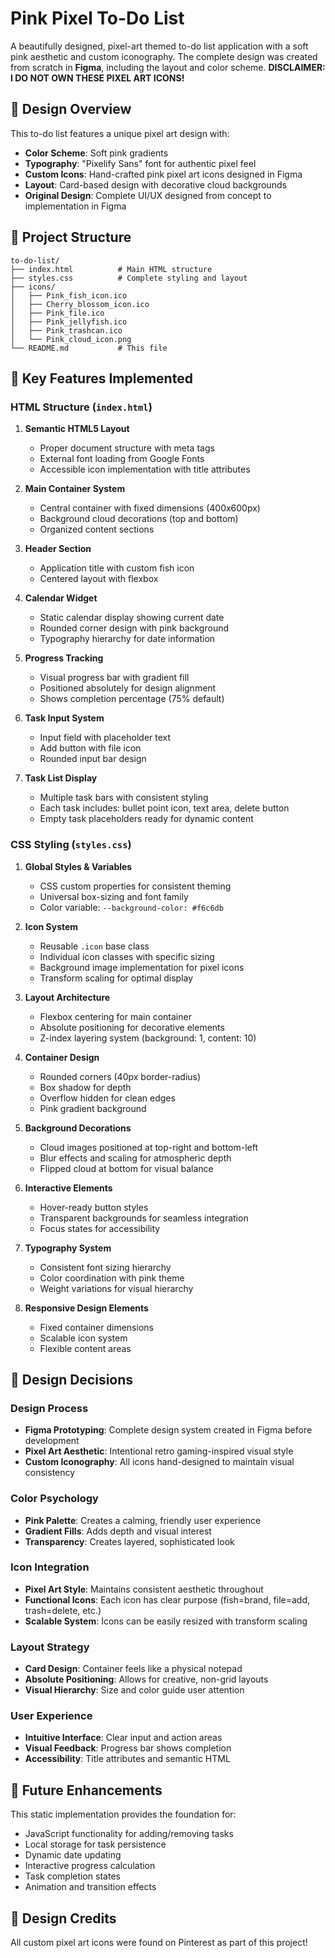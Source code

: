 # Pink Pixel To-Do List

A beautifully designed, pixel-art themed to-do list application with a soft pink aesthetic and custom iconography. The complete design was created from scratch in **Figma**, including the layout and color scheme. **DISCLAIMER: I DO NOT OWN THESE PIXEL ART ICONS!**

## 🎨 Design Overview

This to-do list features a unique pixel art design with:

- **Color Scheme**: Soft pink gradients
- **Typography**: "Pixelify Sans" font for authentic pixel feel
- **Custom Icons**: Hand-crafted pink pixel art icons designed in Figma
- **Layout**: Card-based design with decorative cloud backgrounds
- **Original Design**: Complete UI/UX designed from concept to implementation in Figma

## 📁 Project Structure

```
to-do-list/
├── index.html          # Main HTML structure
├── styles.css          # Complete styling and layout
├── icons/            
│   ├── Pink_fish_icon.ico
│   ├── Cherry_blossom_icon.ico
│   ├── Pink_file.ico
│   ├── Pink_jellyfish.ico
│   ├── Pink_trashcan.ico
│   └── Pink_cloud_icon.png
└── README.md           # This file
```

## 🔧 Key Features Implemented

### HTML Structure (`index.html`)

1. **Semantic HTML5 Layout**

   - Proper document structure with meta tags
   - External font loading from Google Fonts
   - Accessible icon implementation with title attributes

2. **Main Container System**

   - Central container with fixed dimensions (400x600px)
   - Background cloud decorations (top and bottom)
   - Organized content sections

3. **Header Section**

   - Application title with custom fish icon
   - Centered layout with flexbox

4. **Calendar Widget**

   - Static calendar display showing current date
   - Rounded corner design with pink background
   - Typography hierarchy for date information

5. **Progress Tracking**

   - Visual progress bar with gradient fill
   - Positioned absolutely for design alignment
   - Shows completion percentage (75% default)

6. **Task Input System**

   - Input field with placeholder text
   - Add button with file icon
   - Rounded input bar design

7. **Task List Display**
   - Multiple task bars with consistent styling
   - Each task includes: bullet point icon, text area, delete button
   - Empty task placeholders ready for dynamic content

### CSS Styling (`styles.css`)

1. **Global Styles & Variables**

   - CSS custom properties for consistent theming
   - Universal box-sizing and font family
   - Color variable: `--background-color: #f6c6db`

2. **Icon System**

   - Reusable `.icon` base class
   - Individual icon classes with specific sizing
   - Background image implementation for pixel icons
   - Transform scaling for optimal display

3. **Layout Architecture**

   - Flexbox centering for main container
   - Absolute positioning for decorative elements
   - Z-index layering system (background: 1, content: 10)

4. **Container Design**

   - Rounded corners (40px border-radius)
   - Box shadow for depth
   - Overflow hidden for clean edges
   - Pink gradient background

5. **Background Decorations**

   - Cloud images positioned at top-right and bottom-left
   - Blur effects and scaling for atmospheric depth
   - Flipped cloud at bottom for visual balance

6. **Interactive Elements**

   - Hover-ready button styles
   - Transparent backgrounds for seamless integration
   - Focus states for accessibility

7. **Typography System**

   - Consistent font sizing hierarchy
   - Color coordination with pink theme
   - Weight variations for visual hierarchy

8. **Responsive Design Elements**
   - Fixed container dimensions
   - Scalable icon system
   - Flexible content areas

## 🎯 Design Decisions

### Design Process

- **Figma Prototyping**: Complete design system created in Figma before development
- **Pixel Art Aesthetic**: Intentional retro gaming-inspired visual style
- **Custom Iconography**: All icons hand-designed to maintain visual consistency

### Color Psychology

- **Pink Palette**: Creates a calming, friendly user experience
- **Gradient Fills**: Adds depth and visual interest
- **Transparency**: Creates layered, sophisticated look

### Icon Integration

- **Pixel Art Style**: Maintains consistent aesthetic throughout
- **Functional Icons**: Each icon has clear purpose (fish=brand, file=add, trash=delete, etc.)
- **Scalable System**: Icons can be easily resized with transform scaling

### Layout Strategy

- **Card Design**: Container feels like a physical notepad
- **Absolute Positioning**: Allows for creative, non-grid layouts
- **Visual Hierarchy**: Size and color guide user attention

### User Experience

- **Intuitive Interface**: Clear input and action areas
- **Visual Feedback**: Progress bar shows completion
- **Accessibility**: Title attributes and semantic HTML

## 🚀 Future Enhancements

This static implementation provides the foundation for:

- JavaScript functionality for adding/removing tasks
- Local storage for task persistence
- Dynamic date updating
- Interactive progress calculation
- Task completion states
- Animation and transition effects



## 🎨 Design Credits

All custom pixel art icons were found on Pinterest as part of this project!
